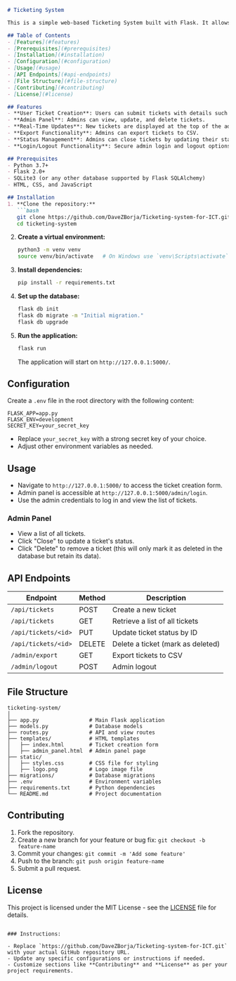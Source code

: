 ```markdown
# Ticketing System

This is a simple web-based Ticketing System built with Flask. It allows users to create, manage, and track tickets for various issues. The admin panel provides an overview of all tickets, their statuses, and the ability to update or delete them.

## Table of Contents
- [Features](#features)
- [Prerequisites](#prerequisites)
- [Installation](#installation)
- [Configuration](#configuration)
- [Usage](#usage)
- [API Endpoints](#api-endpoints)
- [File Structure](#file-structure)
- [Contributing](#contributing)
- [License](#license)

## Features
- **User Ticket Creation**: Users can submit tickets with details such as title, description, name, and office.
- **Admin Panel**: Admins can view, update, and delete tickets.
- **Real-Time Updates**: New tickets are displayed at the top of the admin panel.
- **Export Functionality**: Admins can export tickets to CSV.
- **Status Management**: Admins can close tickets by updating their status.
- **Login/Logout Functionality**: Secure admin login and logout options.

## Prerequisites
- Python 3.7+
- Flask 2.0+
- SQLite3 (or any other database supported by Flask SQLAlchemy)
- HTML, CSS, and JavaScript

## Installation
1. **Clone the repository:**
   ```bash
   git clone https://github.com/DaveZBorja/Ticketing-system-for-ICT.git
   cd ticketing-system
   ```

2. **Create a virtual environment:**
   ```bash
   python3 -m venv venv
   source venv/bin/activate   # On Windows use `venv\Scripts\activate`
   ```

3. **Install dependencies:**
   ```bash
   pip install -r requirements.txt
   ```

4. **Set up the database:**
   ```bash
   flask db init
   flask db migrate -m "Initial migration."
   flask db upgrade
   ```

5. **Run the application:**
   ```bash
   flask run
   ```
   The application will start on `http://127.0.0.1:5000/`.

## Configuration
Create a `.env` file in the root directory with the following content:

```
FLASK_APP=app.py
FLASK_ENV=development
SECRET_KEY=your_secret_key
```
- Replace `your_secret_key` with a strong secret key of your choice.
- Adjust other environment variables as needed.

## Usage
- Navigate to `http://127.0.0.1:5000/` to access the ticket creation form.
- Admin panel is accessible at `http://127.0.0.1:5000/admin/login`.
- Use the admin credentials to log in and view the list of tickets.

### Admin Panel
- View a list of all tickets.
- Click "Close" to update a ticket's status.
- Click "Delete" to remove a ticket (this will only mark it as deleted in the database but retain its data).

## API Endpoints
| Endpoint                 | Method | Description                          |
|--------------------------|--------|--------------------------------------|
| `/api/tickets`           | POST   | Create a new ticket                  |
| `/api/tickets`           | GET    | Retrieve a list of all tickets       |
| `/api/tickets/<id>`      | PUT    | Update ticket status by ID           |
| `/api/tickets/<id>`      | DELETE | Delete a ticket (mark as deleted)    |
| `/admin/export`          | GET    | Export tickets to CSV                |
| `/admin/logout`          | POST   | Admin logout                         |

## File Structure
```
ticketing-system/
│
├── app.py                # Main Flask application
├── models.py             # Database models
├── routes.py             # API and view routes
├── templates/            # HTML templates
│   ├── index.html        # Ticket creation form
│   ├── admin_panel.html  # Admin panel page
├── static/
│   ├── styles.css        # CSS file for styling
│   ├── logo.png          # Logo image file
├── migrations/           # Database migrations
├── .env                  # Environment variables
├── requirements.txt      # Python dependencies
└── README.md             # Project documentation
```

## Contributing
1. Fork the repository.
2. Create a new branch for your feature or bug fix: `git checkout -b feature-name`
3. Commit your changes: `git commit -m 'Add some feature'`
4. Push to the branch: `git push origin feature-name`
5. Submit a pull request.

## License
This project is licensed under the MIT License - see the [LICENSE](LICENSE) file for details.
```

### Instructions:

- Replace `https://github.com/DaveZBorja/Ticketing-system-for-ICT.git` with your actual GitHub repository URL.
- Update any specific configurations or instructions if needed.
- Customize sections like **Contributing** and **License** as per your project requirements.

